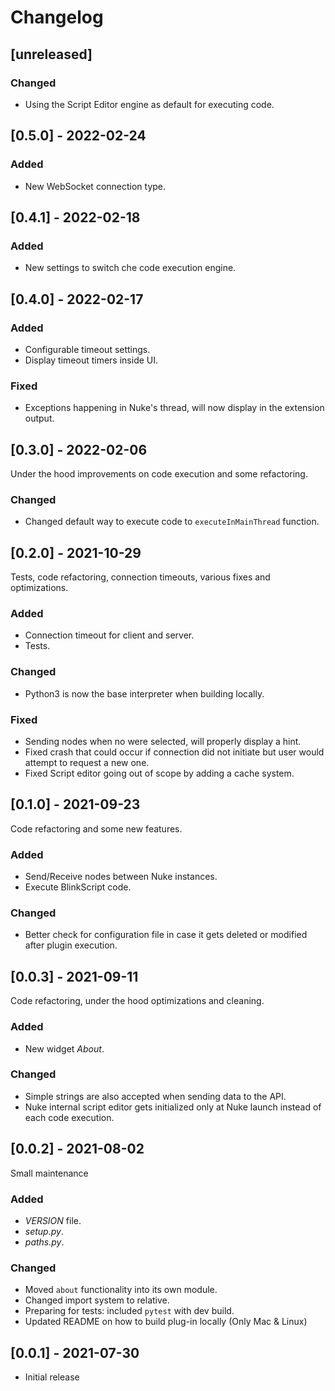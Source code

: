 # Changelog

## [unreleased]

### Changed

* Using the Script Editor engine as default for executing code.

## [0.5.0] - 2022-02-24

### Added

* New WebSocket connection type.

## [0.4.1] - 2022-02-18

### Added

* New settings to switch che code execution engine.

## [0.4.0] - 2022-02-17

### Added

* Configurable timeout settings.
* Display timeout timers inside UI.

### Fixed

* Exceptions happening in Nuke's thread, will now display in the extension output.

## [0.3.0] - 2022-02-06

Under the hood improvements on code execution and some refactoring.

### Changed

* Changed default way to execute code to `executeInMainThread` function.

## [0.2.0] - 2021-10-29

Tests, code refactoring, connection timeouts, various fixes and optimizations.

### Added

* Connection timeout for client and server.
* Tests.

### Changed

* Python3 is now the base interpreter when building locally.

### Fixed

* Sending nodes when no were selected, will properly display a hint.
* Fixed crash that could occur if connection did not initiate but user would attempt to request a new one.
* Fixed Script editor going out of scope by adding a cache system.

## [0.1.0] - 2021-09-23

Code refactoring and some new features.

### Added

* Send/Receive nodes between Nuke instances.
* Execute BlinkScript code.

### Changed

* Better check for configuration file in case it gets deleted or modified after plugin execution.

## [0.0.3] - 2021-09-11

Code refactoring, under the hood optimizations and cleaning.

### Added

* New widget _About_.

### Changed

* Simple strings are also accepted when sending data to the API.
* Nuke internal script editor gets initialized only at Nuke launch instead of each code execution.

## [0.0.2] - 2021-08-02

Small maintenance

### Added

* _VERSION_ file.
* _setup.py_.
* _paths.py_.

### Changed

* Moved `about` functionality into its own module.
* Changed import system to relative.
* Preparing for tests: included `pytest` with dev build.
* Updated README on how to build plug-in locally (Only Mac & Linux)

## [0.0.1] - 2021-07-30

* Initial release

